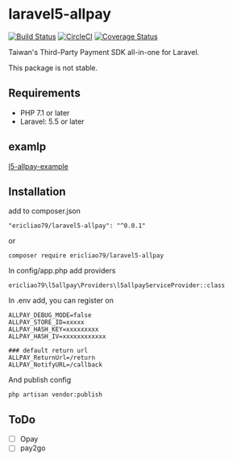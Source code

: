# laravel5-allpay
[![Build Status](https://travis-ci.org/ericliao79/laravel5-allpay.svg?branch=master)](https://travis-ci.org/ericliao79/laravel5-allpay)
[![CircleCI](https://circleci.com/gh/ericliao79/laravel5-allpay.svg?style=shield)](https://circleci.com/gh/ericliao79/laravel5-allpay)
[![Coverage Status](https://coveralls.io/repos/github/ericliao79/laravel5-allpay/badge.svg?branch=master)](https://coveralls.io/github/ericliao79/laravel5-allpay?branch=master)

Taiwan's Third-Party Payment SDK all-in-one for Laravel.

This package is not stable.

## Requirements

* PHP 7.1 or later
* Laravel: 5.5 or later

## examlp
[l5-allpay-example](https://github.com/ericliao79/l5-allpay-examlp)

## Installation
add to composer.json
```
"ericliao79/laravel5-allpay": "^0.0.1"
```
or
```
composer require ericliao79/laravel5-allpay
```

In config/app.php add providers
```
ericliao79\l5allpay\Providers\l5allpayServiceProvider::class
```

In .env add, you can register on
```
ALLPAY_DEBUG_MODE=false
ALLPAY_STORE_ID=xxxxx
ALLPAY_HASH_KEY=xxxxxxxxx
ALLPAY_HASH_IV=xxxxxxxxxxxx

### default return url
ALLPAY_ReturnUrl=/return
ALLPAY_NotifyURL=/callback
```

And publish config
```
php artisan vendor:publish
```

## ToDo
 - [ ] Opay
 - [ ] pay2go
